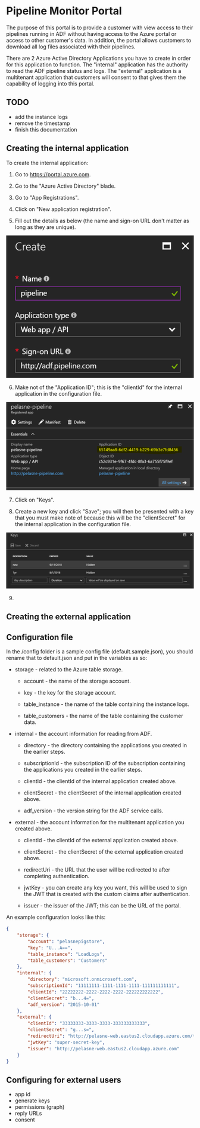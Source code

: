 # Pipeline Monitor Portal

The purpose of this portal is to provide a customer with view access to their pipelines running in ADF without having access to the Azure portal or access to other customer's data. In addition, the portal allows customers to download all log files associated with their pipelines.

There are 2 Azure Active Directory Applications you have to create in order for this application to function. The "internal" application has the authority to read the ADF pipeline status and logs. The "external" application is a multitenant application that customers will consent to that gives them the capability of logging into this portal.

## TODO

* add the instance logs
* remove the timestamp
* finish this documentation

## Creating the internal application

To create the internal application:

1. Go to https://portal.azure.com. 

2. Go to the "Azure Active Directory" blade.

3. Go to "App Registrations".

4. Click on "New application registration".

5. Fill out the details as below (the name and sign-on URL don't matter as long as they are unique).

![create-internal-app](docs/create-internal-app.png)

6. Make not of the "Application ID"; this is the "clientId" for the internal application in the configuration file.

![application-id](docs/application-id.png)

7. Click on "Keys".

8. Create a new key and click "Save"; you will then be presented with a key that you must make note of because this will be the "clientSecret" for the internal application in the configuration file.

![create-key](docs/create-key.png)

9. 

## Creating the external application

## Configuration file

In the /config folder is a sample config file (default.sample.json), you should rename that to default.json and put in the variables as so:

* storage - related to the Azure table storage.

  * account - the name of the storage account.

  * key - the key for the storage account.

  * table_instance - the name of the table containing the instance logs.

  * table_customers - the name of the table containing the customer data.

* internal - the account information for reading from ADF.

  * directory - the directory containing the applications you created in the earlier steps.

  * subscriptionId - the subscription ID of the subscription containing the applications you created in the earlier steps.

  * clientId - the clientId of the internal application created above.

  * clientSecret - the clientSecret of the internal application created above.

  * adf_version - the version string for the ADF service calls.

* external - the account information for the multitenant application you created above.

  * clientId - the clientId of the external application created above.

  * clientSecret - the clientSecret of the external application created above.

  * redirectUri - the URL that the user will be redirected to after completing authentication.

  * jwtKey - you can create any key you want, this will be used to sign the JWT that is created with the custom claims after authentication.

  * issuer - the issuer of the JWT; this can be the URL of the portal.

An example configuration looks like this:

```json
{
    "storage": {
        "account": "pelasnepigstore",
        "key": "U...A==",
        "table_instance": "LoadLogs",
        "table_customers": "Customers"
    },
    "internal": {
        "directory": "microsoft.onmicrosoft.com",
        "subscriptionId": "11111111-1111-1111-1111-111111111111",
        "clientId": "22222222-2222-2222-2222-222222222222",
        "clientSecret": "b...4=",
        "adf_version": "2015-10-01"
    },
    "external": {
        "clientId": "33333333-3333-3333-333333333333",
        "clientSecret": "g...s=",
        "redirectUri": "http://pelasne-web.eastus2.cloudapp.azure.com/token",
        "jwtKey": "super-secret-key",
        "issuer": "http://pelasne-web.eastus2.cloudapp.azure.com"
    }
}
```

## Configuring for external users

* app id
* generate keys
* permissions (graph)
* reply URLs
* consent